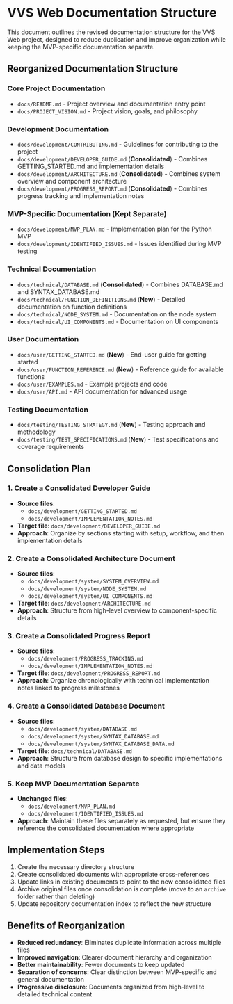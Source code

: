 # VVS Web Documentation Structure

This document outlines the revised documentation structure for the VVS Web project, designed to reduce duplication and improve organization while keeping the MVP-specific documentation separate.

## Reorganized Documentation Structure

### Core Project Documentation
- `docs/README.md` - Project overview and documentation entry point
- `docs/PROJECT_VISION.md` - Project vision, goals, and philosophy

### Development Documentation
- `docs/development/CONTRIBUTING.md` - Guidelines for contributing to the project
- `docs/development/DEVELOPER_GUIDE.md` (**Consolidated**) - Combines GETTING_STARTED.md and implementation details
- `docs/development/ARCHITECTURE.md` (**Consolidated**) - Combines system overview and component architecture
- `docs/development/PROGRESS_REPORT.md` (**Consolidated**) - Combines progress tracking and implementation notes

### MVP-Specific Documentation (Kept Separate)
- `docs/development/MVP_PLAN.md` - Implementation plan for the Python MVP
- `docs/development/IDENTIFIED_ISSUES.md` - Issues identified during MVP testing

### Technical Documentation
- `docs/technical/DATABASE.md` (**Consolidated**) - Combines DATABASE.md and SYNTAX_DATABASE.md
- `docs/technical/FUNCTION_DEFINITIONS.md` (**New**) - Detailed documentation on function definitions
- `docs/technical/NODE_SYSTEM.md` - Documentation on the node system
- `docs/technical/UI_COMPONENTS.md` - Documentation on UI components

### User Documentation
- `docs/user/GETTING_STARTED.md` (**New**) - End-user guide for getting started
- `docs/user/FUNCTION_REFERENCE.md` (**New**) - Reference guide for available functions
- `docs/user/EXAMPLES.md` - Example projects and code
- `docs/user/API.md` - API documentation for advanced usage

### Testing Documentation
- `docs/testing/TESTING_STRATEGY.md` (**New**) - Testing approach and methodology
- `docs/testing/TEST_SPECIFICATIONS.md` (**New**) - Test specifications and coverage requirements

## Consolidation Plan

### 1. Create a Consolidated Developer Guide
- **Source files**: 
  - `docs/development/GETTING_STARTED.md`
  - `docs/development/IMPLEMENTATION_NOTES.md`
- **Target file**: `docs/development/DEVELOPER_GUIDE.md`
- **Approach**: Organize by sections starting with setup, workflow, and then implementation details

### 2. Create a Consolidated Architecture Document
- **Source files**:
  - `docs/development/system/SYSTEM_OVERVIEW.md`
  - `docs/development/system/NODE_SYSTEM.md`
  - `docs/development/system/UI_COMPONENTS.md`
- **Target file**: `docs/development/ARCHITECTURE.md`
- **Approach**: Structure from high-level overview to component-specific details

### 3. Create a Consolidated Progress Report
- **Source files**:
  - `docs/development/PROGRESS_TRACKING.md`
  - `docs/development/IMPLEMENTATION_NOTES.md`
- **Target file**: `docs/development/PROGRESS_REPORT.md`
- **Approach**: Organize chronologically with technical implementation notes linked to progress milestones

### 4. Create a Consolidated Database Document
- **Source files**:
  - `docs/development/system/DATABASE.md`
  - `docs/development/system/SYNTAX_DATABASE.md`
  - `docs/development/system/SYNTAX_DATABASE_DATA.md`
- **Target file**: `docs/technical/DATABASE.md`
- **Approach**: Structure from database design to specific implementations and data models

### 5. Keep MVP Documentation Separate
- **Unchanged files**:
  - `docs/development/MVP_PLAN.md`
  - `docs/development/IDENTIFIED_ISSUES.md`
- **Approach**: Maintain these files separately as requested, but ensure they reference the consolidated documentation where appropriate

## Implementation Steps

1. Create the necessary directory structure
2. Create consolidated documents with appropriate cross-references
3. Update links in existing documents to point to the new consolidated files
4. Archive original files once consolidation is complete (move to an `archive` folder rather than deleting)
5. Update repository documentation index to reflect the new structure

## Benefits of Reorganization

- **Reduced redundancy**: Eliminates duplicate information across multiple files
- **Improved navigation**: Clearer document hierarchy and organization
- **Better maintainability**: Fewer documents to keep updated
- **Separation of concerns**: Clear distinction between MVP-specific and general documentation
- **Progressive disclosure**: Documents organized from high-level to detailed technical content 